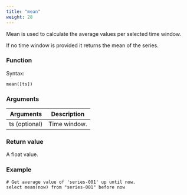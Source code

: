 ```yaml
---
title: "mean"
weight: 28
---
```


Mean is used to calculate the average values per selected time window.

If no time window is provided it returns the mean of the series.

### Function

Syntax:

    mean([ts])

### Arguments

 Arguments   | Description
 ----------- | -----------
ts (optional) | Time window.

### Return value

A float value.

### Example

    # Get average value of 'series-001' up until now.
    select mean(now) from "series-001" before now
